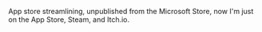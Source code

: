 App store streamlining, unpublished from the Microsoft Store, now I'm just on the App Store, Steam, and Itch.io.
